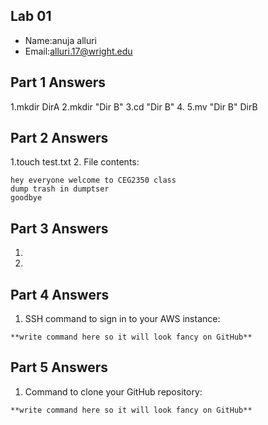 ## Lab 01

- Name:anuja alluri
- Email:alluri.17@wright.edu

## Part 1 Answers

1.mkdir DirA
2.mkdir "Dir B"
3.cd "Dir B"
4.
5.mv "Dir B" DirB

## Part 2 Answers

1.touch test.txt
2. File contents:

```
hey everyone welcome to CEG2350 class
dump trash in dumptser
goodbye
```

## Part 3 Answers

1.
2.

## Part 4 Answers

1. SSH command to sign in to your AWS instance:

```
**write command here so it will look fancy on GitHub**
```

## Part 5 Answers

1. Command to clone your GitHub repository:

```
**write command here so it will look fancy on GitHub**
```
